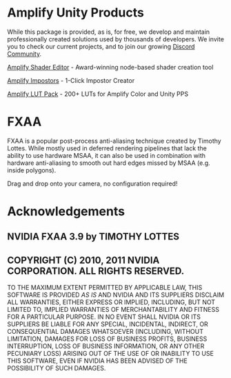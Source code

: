 # Amplify Unity Products

  While this package is provided, as is, for free, we develop and maintain professionally 
  created solutions used by thousands of developers. We invite you to check our current 
  projects, and to join our growing [Discord Community](https://discord.gg/SbNs7zK).
  
  [Amplify Shader Editor](https://assetstore.unity.com/packages/tools/visual-scripting/amplify-shader-editor-68570?aid=1011lPwI&pubref=GitHub) - Award-winning node-based shader creation tool
 
  [Amplify Impostors](https://assetstore.unity.com/packages/tools/utilities/amplify-impostors-beta-119877?aid=1011lPwI&pubref=GitHub) - 1-Click Impostor Creator
 
  [Amplify LUT Pack](https://assetstore.unity.com/packages/vfx/shaders/fullscreen-camera-effects/amplify-lut-pack-50070?aid=1011lPwI&pubref=GitHub) - 200+ LUTs for Amplify Color and Unity PPS
 
# FXAA

  FXAA is a popular post-process anti-aliasing technique created by Timothy Lottes. 
  While mostly used in deferred rendering pipelines that lack the ability to use 
  hardware MSAA, it can also be used in combination with hardware anti-aliasing to 
  smooth out hard edges missed by MSAA (e.g. inside polygons).

  Drag and drop onto your camera, no configuration required!
  
# Acknowledgements

  NVIDIA FXAA 3.9 by TIMOTHY LOTTES
  ------------------------------------------------------------------------------
  COPYRIGHT (C) 2010, 2011 NVIDIA CORPORATION. ALL RIGHTS RESERVED.
  ------------------------------------------------------------------------------
  TO THE MAXIMUM EXTENT PERMITTED BY APPLICABLE LAW, THIS SOFTWARE IS PROVIDED 
  *AS IS* AND NVIDIA AND ITS SUPPLIERS DISCLAIM ALL WARRANTIES, EITHER EXPRESS 
  OR IMPLIED, INCLUDING, BUT NOT LIMITED TO, IMPLIED WARRANTIES OF 
  MERCHANTABILITY AND FITNESS FOR A PARTICULAR PURPOSE. IN NO EVENT SHALL NVIDIA 
  OR ITS SUPPLIERS BE LIABLE FOR ANY SPECIAL, INCIDENTAL, INDIRECT, OR 
  CONSEQUENTIAL DAMAGES WHATSOEVER (INCLUDING, WITHOUT LIMITATION, DAMAGES FOR 
  LOSS OF BUSINESS PROFITS, BUSINESS INTERRUPTION, LOSS OF BUSINESS INFORMATION, 
  OR ANY OTHER PECUNIARY LOSS) ARISING OUT OF THE USE OF OR INABILITY TO USE 
  THIS SOFTWARE, EVEN IF NVIDIA HAS BEEN ADVISED OF THE POSSIBILITY OF SUCH 
  DAMAGES.
